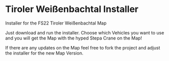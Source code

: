 # Tiroler Weißenbachtal Installer
Installer for the FS22 Tiroler Weißenbachtal Map

Just download and run the installer. Choose which Vehicles you want to use and you will get the Map with the hyped Stepa Crane on the Map!

If there are any updates on the Map feel free to fork the project and adjust the installer for the new Map Version.
